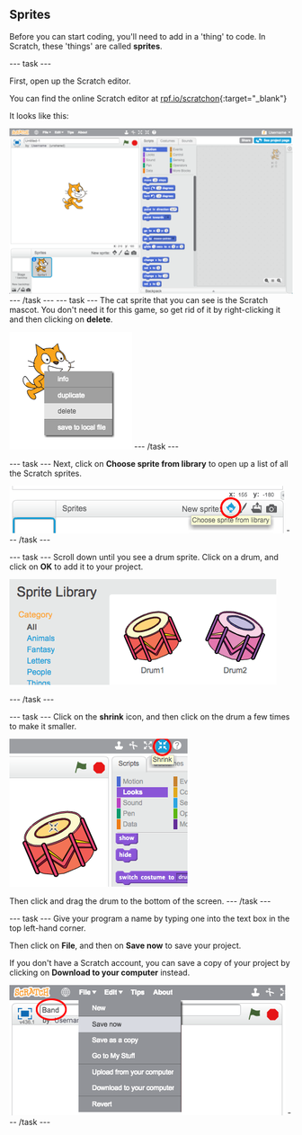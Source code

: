 ## Sprites

Before you can start coding, you'll need to add in a 'thing' to code. In Scratch, these 'things' are called __sprites__.

--- task ---

First, open up the Scratch editor. 

You can find the online Scratch editor at [rpf.io/scratchon](http://rpf.io/scratchon){:target="_blank"} 

It looks like this:

![screenshot](images/band-scratch.png)
--- /task ---
--- task ---
The cat sprite that you can see is the Scratch mascot. You don't need it for this game, so get rid of it by right-clicking it and then clicking on **delete**.

![screenshot](images/band-delete.png)
--- /task ---

--- task ---
Next, click on **Choose sprite from library** to open up a list of all the Scratch sprites.

![screenshot](images/band-sprite-library.png)
--- /task ---

--- task ---
Scroll down until you see a drum sprite. Click on a drum, and click on **OK** to add it to your project.

![screenshot](images/band-sprite-drum.png)

--- /task ---

--- task ---
Click on the **shrink** icon, and then click on the drum a few times to make it smaller.

![screenshot](images/band-shrink.png)

Then click and drag the drum to the bottom of the screen.
--- /task ---

--- task ---
Give your program a name by typing one into the text box in the top left-hand corner.

Then click on **File**, and then on **Save now** to save your project.

If you don't have a Scratch account, you can save a copy of your project by clicking on **Download to your computer** instead.

![screenshot](images/band-save.png)
--- /task ---
